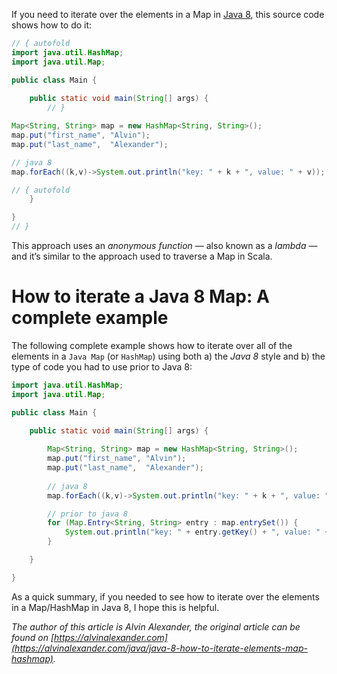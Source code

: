 If you need to iterate over the elements in a Map in [Java 8](http://www.oracle.com/technetwork/java/javase/8-whats-new-2157071.html), this source code shows how to do it:

```java runnable
// { autofold
import java.util.HashMap;
import java.util.Map;

public class Main {
    
    public static void main(String[] args) {
        // }

Map<String, String> map = new HashMap<String, String>();
map.put("first_name", "Alvin");
map.put("last_name",  "Alexander");

// java 8
map.forEach((k,v)->System.out.println("key: " + k + ", value: " + v));

// { autofold
    }

}
// }
```
This approach uses an _anonymous function_ — also known as a _lambda_ — and it’s similar to the approach used to traverse a Map in Scala.

# How to iterate a Java 8 Map: A complete example
The following complete example shows how to iterate over all of the elements in a `Java Map` (or `HashMap`) using both a) the _Java 8_ style and b) the type of code you had to use prior to Java 8:

```java runnable
import java.util.HashMap;
import java.util.Map;

public class Main {
    
    public static void main(String[] args) {

        Map<String, String> map = new HashMap<String, String>();
        map.put("first_name", "Alvin");
        map.put("last_name",  "Alexander");
        
        // java 8
        map.forEach((k,v)->System.out.println("key: " + k + ", value: " + v));

        // prior to java 8
        for (Map.Entry<String, String> entry : map.entrySet()) {
            System.out.println("key: " + entry.getKey() + ", value: " + entry.getValue());
        }

    }

}
```

As a quick summary, if you needed to see how to iterate over the elements in a Map/HashMap in Java 8, I hope this is helpful.



_The author of this article is Alvin Alexander, the original article can be found on [https://alvinalexander.com](https://alvinalexander.com/java/java-8-how-to-iterate-elements-map-hashmap)._
